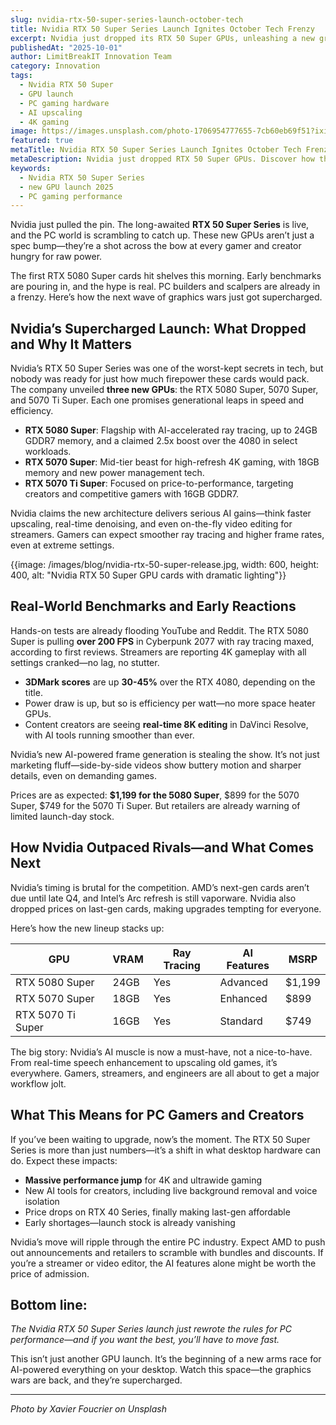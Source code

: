 ```yaml
---
slug: nvidia-rtx-50-super-series-launch-october-tech
title: Nvidia RTX 50 Super Series Launch Ignites October Tech Frenzy
excerpt: Nvidia just dropped its RTX 50 Super GPUs, unleashing a new graphics arms race. Here's what you need to know about the powerful new cards and how they shake up the PC world.
publishedAt: "2025-10-01"
author: LimitBreakIT Innovation Team
category: Innovation
tags:
  - Nvidia RTX 50 Super
  - GPU launch
  - PC gaming hardware
  - AI upscaling
  - 4K gaming
image: https://images.unsplash.com/photo-1706954777655-7cb60eb69f51?ixid=M3w4MTA4NzR8MHwxfHNlYXJjaHwxfHxpbm5vdmF0aW9uJTIwTnZpZGlhJTIwUlRYJTIwNTAlMjBTdXBlciUyMFNlcmllcyUyMG5ldyUyMEdQVSUyMGxhdW5jaCUyMDIwMjV8ZW58MXwwfHx8MTc1OTI5NTEzM3ww&ixlib=rb-4.1.0&w=1200&h=600&fit=crop&q=80
featured: true
metaTitle: Nvidia RTX 50 Super Series Launch Ignites October Tech Frenzy
metaDescription: Nvidia just dropped RTX 50 Super GPUs. Discover how these new graphics cards are shaking up PC gaming and content creation with AI-powered features.
keywords:
  - Nvidia RTX 50 Super Series
  - new GPU launch 2025
  - PC gaming performance
---
```


Nvidia just pulled the pin. The long-awaited **RTX 50 Super Series** is live, and the PC world is scrambling to catch up. These new GPUs aren’t just a spec bump—they’re a shot across the bow at every gamer and creator hungry for raw power.

The first RTX 5080 Super cards hit shelves this morning. Early benchmarks are pouring in, and the hype is real. PC builders and scalpers are already in a frenzy. Here’s how the next wave of graphics wars just got supercharged.

## Nvidia’s Supercharged Launch: What Dropped and Why It Matters

Nvidia’s RTX 50 Super Series was one of the worst-kept secrets in tech, but nobody was ready for just how much firepower these cards would pack. The company unveiled **three new GPUs**: the RTX 5080 Super, 5070 Super, and 5070 Ti Super. Each one promises generational leaps in speed and efficiency.

- **RTX 5080 Super**: Flagship with AI-accelerated ray tracing, up to 24GB GDDR7 memory, and a claimed 2.5x boost over the 4080 in select workloads.
- **RTX 5070 Super**: Mid-tier beast for high-refresh 4K gaming, with 18GB memory and new power management tech.
- **RTX 5070 Ti Super**: Focused on price-to-performance, targeting creators and competitive gamers with 16GB GDDR7.

Nvidia claims the new architecture delivers serious AI gains—think faster upscaling, real-time denoising, and even on-the-fly video editing for streamers. Gamers can expect smoother ray tracing and higher frame rates, even at extreme settings.

{{image: /images/blog/nvidia-rtx-50-super-release.jpg, width: 600, height: 400, alt: "Nvidia RTX 50 Super GPU cards with dramatic lighting"}}

## Real-World Benchmarks and Early Reactions

Hands-on tests are already flooding YouTube and Reddit. The RTX 5080 Super is pulling **over 200 FPS** in Cyberpunk 2077 with ray tracing maxed, according to first reviews. Streamers are reporting 4K gameplay with all settings cranked—no lag, no stutter.

- **3DMark scores** are up **30-45%** over the RTX 4080, depending on the title.
- Power draw is up, but so is efficiency per watt—no more space heater GPUs.
- Content creators are seeing **real-time 8K editing** in DaVinci Resolve, with AI tools running smoother than ever.

Nvidia’s new AI-powered frame generation is stealing the show. It’s not just marketing fluff—side-by-side videos show buttery motion and sharper details, even on demanding games.

Prices are as expected: **$1,199 for the 5080 Super**, $899 for the 5070 Super, $749 for the 5070 Ti Super. But retailers are already warning of limited launch-day stock.

## How Nvidia Outpaced Rivals—and What Comes Next

Nvidia’s timing is brutal for the competition. AMD’s next-gen cards aren’t due until late Q4, and Intel’s Arc refresh is still vaporware. Nvidia also dropped prices on last-gen cards, making upgrades tempting for everyone.

Here’s how the new lineup stacks up:

| GPU              | VRAM   | Ray Tracing | AI Features     | MSRP    |
|------------------|--------|-------------|-----------------|---------|
| RTX 5080 Super   | 24GB   | Yes         | Advanced        | $1,199  |
| RTX 5070 Super   | 18GB   | Yes         | Enhanced        | $899    |
| RTX 5070 Ti Super| 16GB   | Yes         | Standard        | $749    |

The big story: Nvidia’s AI muscle is now a must-have, not a nice-to-have. From real-time speech enhancement to upscaling old games, it’s everywhere. Gamers, streamers, and engineers are all about to get a major workflow jolt.

## What This Means for PC Gamers and Creators

If you’ve been waiting to upgrade, now’s the moment. The RTX 50 Super Series is more than just numbers—it’s a shift in what desktop hardware can do. Expect these impacts:

- **Massive performance jump** for 4K and ultrawide gaming
- New AI tools for creators, including live background removal and voice isolation
- Price drops on RTX 40 Series, finally making last-gen affordable
- Early shortages—launch stock is already vanishing

Nvidia’s move will ripple through the entire PC industry. Expect AMD to push out announcements and retailers to scramble with bundles and discounts. If you’re a streamer or video editor, the AI features alone might be worth the price of admission.

## Bottom line: 
*The Nvidia RTX 50 Super Series launch just rewrote the rules for PC performance—and if you want the best, you’ll have to move fast.*

This isn’t just another GPU launch. It’s the beginning of a new arms race for AI-powered everything on your desktop. Watch this space—the graphics wars are back, and they’re supercharged.

---

*Photo by Xavier Foucrier on Unsplash*